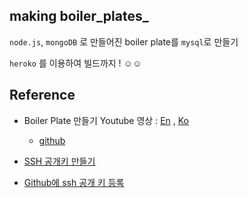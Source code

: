 ## making boiler_plates_


`node.js`, `mongoDB` 로 만들어진 boiler plate를 `mysql`로 만들기

`heroko` 를 이용하여 빌드까지 ! ☺️☺️

## Reference 

- Boiler Plate 만들기 Youtube 영상 : [En](https://www.youtube.com/watch?v=yScMn7iBa1g&list=PL9a7QRYt5fqly7BrCxOS71BqLLb9OeXKd) , [Ko](https://www.youtube.com/watch?v=fgoMqmNKE18&list=PL9a7QRYt5fqkZC9jc7jntD1WuAogjo_9T)

  - [github](https://github.com/jaewonhimnae/boilerplate-mern-stack)

- [SSH 공개키 만들기](https://git-scm.com/book/ko/v2/Git-%EC%84%9C%EB%B2%84-SSH-%EA%B3%B5%EA%B0%9C%ED%82%A4-%EB%A7%8C%EB%93%A4%EA%B8%B0)

- [Github에 ssh 공개 키 등록](https://brunch.co.kr/@anonymdevoo/10)

